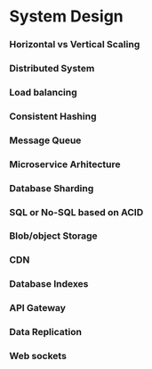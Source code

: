 # System Design


### Horizontal vs Vertical Scaling
### Distributed System
### Load balancing
### Consistent Hashing
### Message Queue
### Microservice Arhitecture
### Database Sharding
### SQL or No-SQL based on ACID 
### Blob/object Storage
### CDN
### Database Indexes
### API Gateway
### Data Replication
### Web sockets
